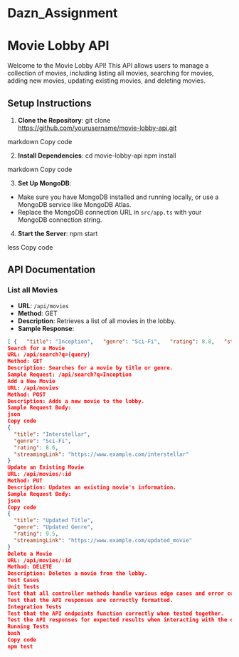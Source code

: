 # Dazn_Assignment 

# Movie Lobby API

Welcome to the Movie Lobby API! This API allows users to manage a collection of movies, including listing all movies, searching for movies, adding new movies, updating existing movies, and deleting movies.

## Setup Instructions

1. **Clone the Repository**: 
git clone https://github.com/yourusername/movie-lobby-api.git

markdown
Copy code

2. **Install Dependencies**:
cd movie-lobby-api
npm install

markdown
Copy code

3. **Set Up MongoDB**:
- Make sure you have MongoDB installed and running locally, or use a MongoDB service like MongoDB Atlas.
- Replace the MongoDB connection URL in `src/app.ts` with your MongoDB connection string.

4. **Start the Server**:
npm start

less
Copy code

## API Documentation

### List all Movies
- **URL**: `/api/movies`
- **Method**: GET
- **Description**: Retrieves a list of all movies in the lobby.
- **Sample Response**:
```json
[ {   "title": "Inception",   "genre": "Sci-Fi",   "rating": 8.8,   "streamingLink": "https://www.example.com/inception" }, {   "title": "The Dark Knight",   "genre": "Action",   "rating": 9.0,   "streamingLink": "https://www.example.com/dark_knight" }]
Search for a Movie
URL: /api/search?q={query}
Method: GET
Description: Searches for a movie by title or genre.
Sample Request: /api/search?q=Inception
Add a New Movie
URL: /api/movies
Method: POST
Description: Adds a new movie to the lobby.
Sample Request Body:
json
Copy code
{
  "title": "Interstellar",
  "genre": "Sci-Fi",
  "rating": 8.6,
  "streamingLink": "https://www.example.com/interstellar"
}
Update an Existing Movie
URL: /api/movies/:id
Method: PUT
Description: Updates an existing movie's information.
Sample Request Body:
json
Copy code
{
  "title": "Updated Title",
  "genre": "Updated Genre",
  "rating": 9.5,
  "streamingLink": "https://www.example.com/updated_movie"
}
Delete a Movie
URL: /api/movies/:id
Method: DELETE
Description: Deletes a movie from the lobby.
Test Cases
Unit Tests
Test that all controller methods handle various edge cases and error conditions appropriately.
Test that the API responses are correctly formatted.
Integration Tests
Test that the API endpoints function correctly when tested together.
Test the API responses for expected results when interacting with the database.
Running Tests
bash
Copy code
npm test
